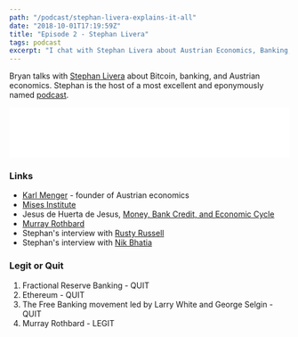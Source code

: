 ```yaml
---
path: "/podcast/stephan-livera-explains-it-all"
date: "2018-10-01T17:19:59Z"
title: "Episode 2 - Stephan Livera"
tags: podcast
excerpt: "I chat with Stephan Livera about Austrian Economics, Banking, and Bitcoin."
---
```


Bryan talks with [Stephan Livera](https://twitter.com/stephanlivera) about Bitcoin, banking, and Austrian economics. Stephan is the host of a most excellent and eponymously named [podcast](https://stephanlivera.com).

<iframe style="border: none" src="//html5-player.libsyn.com/embed/episode/id/7112178/height/90/theme/custom/autoplay/no/autonext/no/thumbnail/yes/preload/no/no_addthis/no/direction/backward/render-playlist/no/custom-color/87A93A/" height="90" width="100%" scrolling="no"  allowfullscreen webkitallowfullscreen mozallowfu
llscreen oallowfullscreen msallowfullscreen></iframe>

### Links

* [Karl Menger](https://en.wikipedia.org/wiki/Karl_Menger) - founder of Austrian economics
* [Mises Institute](https://mises.org)
* Jesus de Huerta de Jesus, [Money, Bank Credit, and Economic Cycle](https://mises.org/sites/default/files/Money_Bank_Credit_and_Economic_Cycles_De%20Soto.pdf)
* [Murray Rothbard](https://en.wikipedia.org/wiki/Murray_Rothbard)
* Stephan's interview with [Rusty Russell](https://stephanlivera.com/2018/09/20/slp23-economic-eras-of-bitcoin-and-lightning-development-with-rusty-russell-of-blockstream/)
* Stephan's interview with [Nik Bhatia](https://stephanlivera.com/2018/08/05/slp7-earning-interest-on-bitcoins-lightning-network-with-nik-bhatia/)

### Legit or Quit

1. Fractional Reserve Banking - QUIT
2. Ethereum - QUIT
3. The Free Banking movement led by Larry White and George Selgin - QUIT
4. Murray Rothbard - LEGIT

